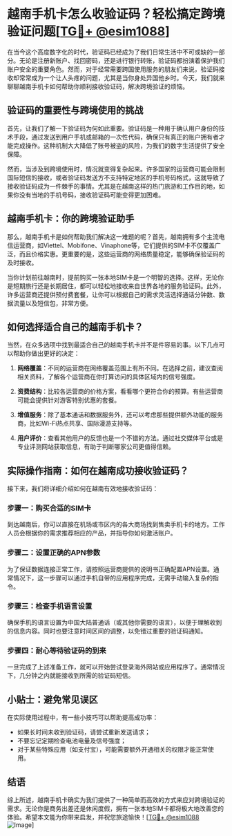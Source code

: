 # 越南手机卡怎么收验证码？轻松搞定跨境验证问题[[TG💪+ @esim1088](https://t.me/s/esim1088)]

在当今这个高度数字化的时代，验证码已经成为了我们日常生活中不可或缺的一部分。无论是注册新账户、找回密码，还是进行银行转账，验证码都扮演着保护我们账户安全的重要角色。然而，对于经常需要跨国使用服务的朋友们来说，验证码接收却常常成为一个让人头疼的问题，尤其是当你身处异国他乡时。今天，我们就来聊聊越南手机卡如何帮助你顺利接收验证码，解决跨境验证的烦恼。

## 验证码的重要性与跨境使用的挑战

首先，让我们了解一下验证码为何如此重要。验证码是一种用于确认用户身份的技术手段，通过发送到用户手机或邮箱的一次性代码，确保只有真正的账户拥有者才能完成操作。这种机制大大降低了账号被盗的风险，为我们的数字生活提供了安全保障。

然而，当涉及到跨境使用时，情况就变得复杂起来。许多国家的运营商可能会限制国际短信的接收，或者验证码发送方不支持特定地区的手机号码格式，这就导致了接收验证码成为一件棘手的事情。尤其是在越南这样的热门旅游和工作目的地，如果你没有当地的手机号码，接收验证码可能变得更加困难。

## 越南手机卡：你的跨境验证助手

那么，越南手机卡是如何帮助我们解决这一难题的呢？首先，越南拥有多个主流电信运营商，如Viettel、Mobifone、Vinaphone等，它们提供的SIM卡不仅覆盖广泛，而且价格实惠。更重要的是，这些运营商的网络质量稳定，能够确保验证码的及时接收。

当你计划前往越南时，提前购买一张本地SIM卡是一个明智的选择。这样，无论你是短期旅行还是长期居住，都可以轻松地接收来自世界各地的服务验证码。此外，许多运营商还提供预付费套餐，让你可以根据自己的需求灵活选择通话分钟数、数据流量以及短信包，非常方便。

## 如何选择适合自己的越南手机卡？

当然，在众多选项中找到最适合自己的越南手机卡并不是件容易的事。以下几点可以帮助你做出更好的决定：

1. **网络覆盖**：不同的运营商在网络覆盖范围上有所不同。在选择之前，建议查阅相关资料，了解各个运营商在你打算访问的具体区域内的信号强度。
   
2. **资费结构**：比较各运营商的价格方案，看看哪个更符合你的预算。有些运营商可能会提供针对游客特别优惠的套餐。

3. **增值服务**：除了基本通话和数据服务外，还可以考虑那些提供额外功能的服务商，比如Wi-Fi热点共享、国际漫游支持等。

4. **用户评价**：查看其他用户的反馈也是一个不错的方法。通过社交媒体平台或是专业评测网站获取信息，有助于判断哪家公司更值得信赖。

## 实际操作指南：如何在越南成功接收验证码？

接下来，我们将详细介绍如何在越南有效地接收验证码：

### 步骤一：购买合适的SIM卡
到达越南后，你可以直接在机场或市区内的各大商场找到售卖手机卡的地方。工作人员会根据你的需求推荐相应的产品，并指导你如何激活账户。

### 步骤二：设置正确的APN参数
为了保证数据连接正常工作，请按照运营商提供的说明书正确配置APN设置。通常情况下，这一步骤可以通过手机自带的应用程序完成，无需手动输入复杂的指令。

### 步骤三：检查手机语言设置
确保手机的语言设置为中国大陆普通话（或其他你需要的语言），以便于理解收到的信息内容。同时也要注意时间区间的调整，以免错过重要的验证码通知。

### 步骤四：耐心等待验证码的到来
一旦完成了上述准备工作，就可以开始尝试登录海外网站或应用程序了。通常情况下，几分钟之内就能接收到所需的验证码短信。

## 小贴士：避免常见误区

在实际使用过程中，有一些小技巧可以帮助提高成功率：

- 如果长时间未收到验证码，请尝试重新发送请求；
- 不要忘记定期检查电池电量及信号强度；
- 对于某些特殊应用（如支付宝），可能需要额外开通相关的权限才能正常使用。

## 结语

综上所述，越南手机卡确实为我们提供了一种简单而高效的方式来应对跨境验证的需求。无论你是商务出差还是休闲度假，拥有一张本地SIM卡都将极大地改善您的体验。希望本文能为你带来启发，并祝您旅途愉快！[[TG💪+ @esim1088](https://t.me/s/esim1088) ![Image](https://i.postimg.cc/4NQfJmqS/Snipaste-2025-05-13-00-14-12.png)]